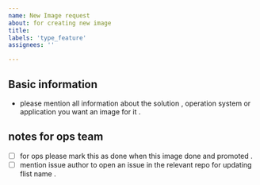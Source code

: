 ```yaml
---
name: New Image request
about: for creating new image 
title:  
labels: 'type_feature'
assignees: ''

---
```


## Basic information
- please mention all information about the solution , operation system  or application you want an image for it .

## notes for ops team
- [ ] for ops please mark this as done when this image done and promoted .
- [ ] mention issue author to open an issue in the relevant repo for updating flist name .
